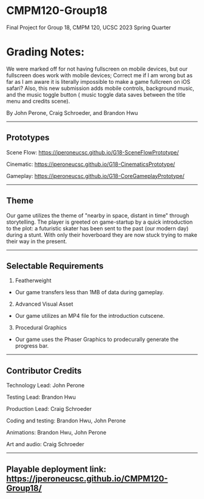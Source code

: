 # CMPM120-Group18
Final Project for Group 18, CMPM 120, UCSC 2023 Spring Quarter

# Grading Notes:
We were marked off for not having fullscreen on mobile devices, but our fullscreen does work with mobile devices;
Correct me if I am wrong but as far as I am aware it is literally impossible to make a game fullcreen on iOS safari? 
Also, this new submission adds mobile controls, background music, and the music toggle button ( music toggle data saves between the title menu and credits scene).


By John Perone, Craig Schroeder, and Brandon Hwu
***
## Prototypes
Scene Flow: https://jperoneucsc.github.io/G18-SceneFlowPrototype/

Cinematic: https://jperoneucsc.github.io/G18-CinematicsPrototype/

Gameplay: https://jperoneucsc.github.io/G18-CoreGameplayPrototype/
***
## Theme
Our game utilizes the theme of "nearby in space, distant in time" through storytelling. The player is greeted on game-startup by a quick introduction to the plot: a futuristic skater has been sent to the past (our modern day) during a stunt. With only their hoverboard they are now stuck trying to make their way in the present.
***
## Selectable Requirements
1. Featherweight
- Our game transfers less than 1MB of data during gameplay.
2. Advanced Visual Asset
- Our game utilizes an MP4 file for the introduction cutscene.
3. Procedural Graphics
- Our game uses the Phaser Graphics to prodecurally generate the progress bar.
***
## Contributor Credits
Technology Lead: John Perone

Testing Lead: Brandon Hwu

Production Lead: Craig Schroeder

Coding and testing: Brandon Hwu, John Perone

Animations: Brandon Hwu, John Perone

Art and audio: Craig Schroeder
***
Playable deployment link: https://jperoneucsc.github.io/CMPM120-Group18/
-------
